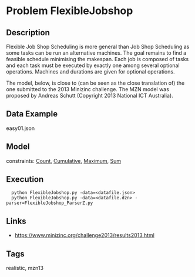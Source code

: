 # Problem FlexibleJobshop
## Description
Flexible Job Shop Scheduling is more general than Job Shop Scheduling as some tasks can be run an alternative machines.
The goal remains to find a feasible schedule minimising the makespan.
Each job is composed of tasks and each task must be executed by exactly one among several optional operations.
Machines and durations are given for optional operations.

The model, below, is close to (can be seen as the close translation of) the one submitted to the 2013 Minizinc challenge.
The MZN model was proposed by Andreas Schutt (Copyright 2013 National ICT Australia).

## Data Example
  easy01.json

## Model
  constraints: [Count](http://pycsp.org/documentation/constraints/Count), [Cumulative](http://pycsp.org/documentation/constraints/Cumulative), [Maximum](http://pycsp.org/documentation/constraints/Maximum), [Sum](http://pycsp.org/documentation/constraints/Sum)

## Execution
```
  python FlexibleJobshop.py -data=<datafile.json>
  python FlexibleJobshop.py -data=<datafile.dzn> -parser=FlexibleJobshop_ParserZ.py
```

## Links
  - https://www.minizinc.org/challenge2013/results2013.html

## Tags
  realistic, mzn13
